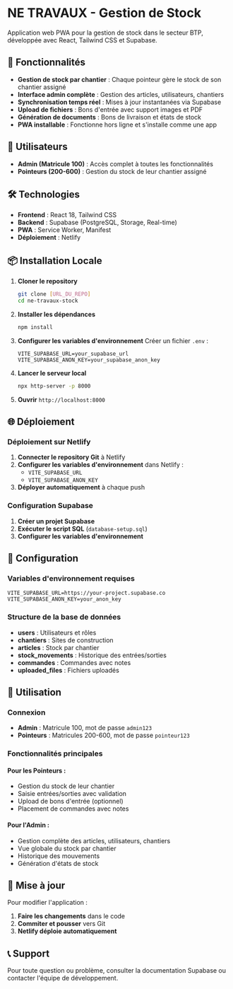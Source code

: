 # NE TRAVAUX - Gestion de Stock

Application web PWA pour la gestion de stock dans le secteur BTP, développée avec React, Tailwind CSS et Supabase.

## 🚀 Fonctionnalités

- **Gestion de stock par chantier** : Chaque pointeur gère le stock de son chantier assigné
- **Interface admin complète** : Gestion des articles, utilisateurs, chantiers
- **Synchronisation temps réel** : Mises à jour instantanées via Supabase
- **Upload de fichiers** : Bons d'entrée avec support images et PDF
- **Génération de documents** : Bons de livraison et états de stock
- **PWA installable** : Fonctionne hors ligne et s'installe comme une app

## 👥 Utilisateurs

- **Admin (Matricule 100)** : Accès complet à toutes les fonctionnalités
- **Pointeurs (200-600)** : Gestion du stock de leur chantier assigné

## 🛠️ Technologies

- **Frontend** : React 18, Tailwind CSS
- **Backend** : Supabase (PostgreSQL, Storage, Real-time)
- **PWA** : Service Worker, Manifest
- **Déploiement** : Netlify

## 📦 Installation Locale

1. **Cloner le repository**
   ```bash
   git clone [URL_DU_REPO]
   cd ne-travaux-stock
   ```

2. **Installer les dépendances**
   ```bash
   npm install
   ```

3. **Configurer les variables d'environnement**
   Créer un fichier `.env` :
   ```
   VITE_SUPABASE_URL=your_supabase_url
   VITE_SUPABASE_ANON_KEY=your_supabase_anon_key
   ```

4. **Lancer le serveur local**
   ```bash
   npx http-server -p 8000
   ```

5. **Ouvrir** `http://localhost:8000`

## 🌐 Déploiement

### Déploiement sur Netlify

1. **Connecter le repository Git** à Netlify
2. **Configurer les variables d'environnement** dans Netlify :
   - `VITE_SUPABASE_URL`
   - `VITE_SUPABASE_ANON_KEY`
3. **Déployer automatiquement** à chaque push

### Configuration Supabase

1. **Créer un projet Supabase**
2. **Exécuter le script SQL** (`database-setup.sql`)
3. **Configurer les variables d'environnement**

## 🔧 Configuration

### Variables d'environnement requises

```env
VITE_SUPABASE_URL=https://your-project.supabase.co
VITE_SUPABASE_ANON_KEY=your_anon_key
```

### Structure de la base de données

- **users** : Utilisateurs et rôles
- **chantiers** : Sites de construction
- **articles** : Stock par chantier
- **stock_movements** : Historique des entrées/sorties
- **commandes** : Commandes avec notes
- **uploaded_files** : Fichiers uploadés

## 📱 Utilisation

### Connexion
- **Admin** : Matricule 100, mot de passe `admin123`
- **Pointeurs** : Matricules 200-600, mot de passe `pointeur123`

### Fonctionnalités principales

#### Pour les Pointeurs :
- Gestion du stock de leur chantier
- Saisie entrées/sorties avec validation
- Upload de bons d'entrée (optionnel)
- Placement de commandes avec notes

#### Pour l'Admin :
- Gestion complète des articles, utilisateurs, chantiers
- Vue globale du stock par chantier
- Historique des mouvements
- Génération d'états de stock

## 🔄 Mise à jour

Pour modifier l'application :

1. **Faire les changements** dans le code
2. **Commiter et pousser** vers Git
3. **Netlify déploie automatiquement**

## 📞 Support

Pour toute question ou problème, consulter la documentation Supabase ou contacter l'équipe de développement.
